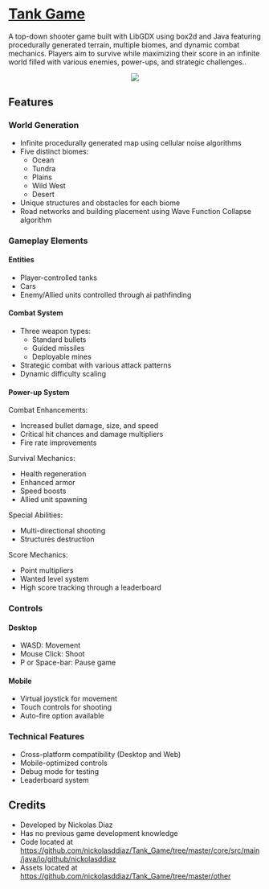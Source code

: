 # [Tank Game](https://github.com/nickolasddiaz/Tank_Game)

A top-down shooter game built with LibGDX using box2d and Java featuring procedurally generated terrain, multiple biomes, and dynamic combat mechanics. Players aim to survive while maximizing their score in an infinite world filled with various enemies, power-ups, and strategic challenges..

<p align="center">
    <img src="https://github.com/user-attachments/assets/1a796f92-9b00-48e9-a382-faf3afe9fafd">



## Features

### World Generation
- Infinite procedurally generated map using cellular noise algorithms
- Five distinct biomes:
    - Ocean
    - Tundra
    - Plains
    - Wild West
    - Desert
- Unique structures and obstacles for each biome
- Road networks and building placement using Wave Function Collapse algorithm

### Gameplay Elements

#### Entities
- Player-controlled tanks
- Cars
- Enemy/Allied units controlled through ai pathfinding

#### Combat System
- Three weapon types:
    - Standard bullets
    - Guided missiles
    - Deployable mines
- Strategic combat with various attack patterns
- Dynamic difficulty scaling

#### Power-up System
Combat Enhancements:
- Increased bullet damage, size, and speed
- Critical hit chances and damage multipliers
- Fire rate improvements

Survival Mechanics:
- Health regeneration
- Enhanced armor
- Speed boosts
- Allied unit spawning

Special Abilities:
- Multi-directional shooting
- Structures destruction

Score Mechanics:
- Point multipliers
- Wanted level system
- High score tracking through a leaderboard

### Controls

#### Desktop
- WASD: Movement
- Mouse Click: Shoot
- P or Space-bar: Pause game

#### Mobile
- Virtual joystick for movement
- Touch controls for shooting
- Auto-fire option available

### Technical Features
- Cross-platform compatibility (Desktop and Web)
- Mobile-optimized controls
- Debug mode for testing
- Leaderboard system

## Credits
- Developed by Nickolas Diaz
- Has no previous game development knowledge
- Code located at https://github.com/nickolasddiaz/Tank_Game/tree/master/core/src/main/java/io/github/nickolasddiaz
- Assets located at https://github.com/nickolasddiaz/Tank_Game/tree/master/other
